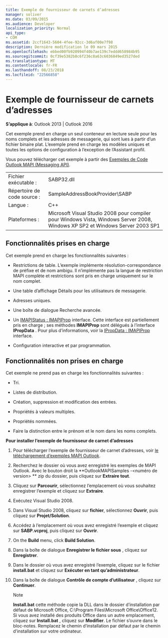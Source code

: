 ```yaml
---
title: Exemple de fournisseur de carnets d’adresses
manager: soliver
ms.date: 03/09/2015
ms.audience: Developer
localization_priority: Normal
api_type:
- COM
ms.assetid: 2ccf1643-5604-4fee-92cc-3d6af00e7f98
description: Dernière modification le 09 mars 2015
ms.openlocfilehash: ebbed00fb920994f40b7ae139c7eddd658984b95
ms.sourcegitcommit: 0cf39e5382b8c6f236c8a63c6036849ed3527ded
ms.translationtype: MT
ms.contentlocale: fr-FR
ms.lasthandoff: 08/23/2018
ms.locfileid: "22566858"
---
```

# <a name="address-book-provider-sample"></a>Exemple de fournisseur de carnets d’adresses

  
  
**S’applique à**: Outlook 2013 | Outlook 2016 
  
Cet exemple prend en charge un seul conteneur en lecture seule pour les noms complets et les adresses de messagerie, qui sont lues à partir d’un fichier binaire plat. L’exemple prend en charge les modèles uniques et toutes les options de configuration à l’exception de l’Assistant profil.
  
Vous pouvez télécharger cet exemple à partir des [Exemples de Code Outlook MAPI (Messaging API)](http://go.microsoft.com/fwlink/?LinkId=129740
).
  
|||
|:-----|:-----|
|Fichier exécutable :  <br/> |SABP32.dll  <br/> |
| Répertoire de code source :  <br/> |SampleAddressBookProvider\SABP  <br/> |
|Langue :  <br/> |C++  <br/> |
|Plateformes :  <br/> |Microsoft Visual Studio 2008 pour compiler pour Windows Vista, Windows Server 2008, Windows XP SP2 et Windows Server 2003 SP1  <br/> |
   
## <a name="supported-features"></a>Fonctionnalités prises en charge

Cet exemple prend en charge les fonctionnalités suivantes :
  
- Restrictions de table. L’exemple implémente résolution-correspondance de préfixe et de nom ambigu. Il n’implémente pas la langue de restriction MAPI complète et restrictions sont pris en charge uniquement sur le nom complet.
    
- Une table d’affichage Détails pour les utilisateurs de messagerie. 
    
- Adresses uniques.
    
- Une boîte de dialogue Recherche avancée.
    
- Un [IMAPIStatus : IMAPIProp](imapistatusimapiprop.md) interface. Cette interface est partiellement pris en charge ; ses méthodes **IMAPIProp** sont délégués à l’interface **IPropData** . Pour plus d’informations, voir la [IPropData : IMAPIProp](ipropdataimapiprop.md) interface. 
    
- Configuration interactive et par programmation.
    
## <a name="unsupported-features"></a>Fonctionnalités non prises en charge

Cet exemple ne prend pas en charge les fonctionnalités suivantes :
  
- Tri.
    
- Listes de distribution.
    
- Création, suppression et modification des entrées.
    
- Propriétés à valeurs multiples.
    
- Propriétés nommées.
    
- Faire la distinction entre le prénom et le nom dans les noms complets.
    
 **Pour installer l’exemple de fournisseur de carnet d’adresses**
  
1. Pour télécharger l’exemple de fournisseur de carnet d’adresses, voir [le téléchargement d’exemples MAPI Outlook](downloading-the-outlook-mapi-samples.md).
    
2. Recherchez le dossier où vous avez enregistré les exemples de MAPI Outlook. Avec le bouton droit la **OutlookMAPISamples -\<numéro de version\> ** zip du dossier, puis cliquez sur **Extraire tout**.
    
3. Cliquez sur **Parcourir**, sélectionnez l’emplacement où vous souhaitez enregistrer l’exemple et cliquez sur **Extraire**.
    
4. Exécutez Visual Studio 2008.
    
5. Dans Visual Studio 2008, cliquez sur **fichier**, sélectionnez **Ouvrir**, puis cliquez sur **Projet/Solution**.
    
6. Accédez à l’emplacement où vous avez enregistré l’exemple et cliquez sur **SABP.vcproj**, puis cliquez sur **Ouvrir**.
    
7. On the **Build** menu, click **Build Solution**.
    
8. Dans la boîte de dialogue **Enregistrer le fichier sous** , cliquez sur **Enregistrer**.
    
9. Dans le dossier où vous avez enregistré l’exemple, cliquez sur le fichier **install.bat** et cliquez sur **Exécuter en tant qu’administrateur**.
    
10. Dans la boîte de dialogue **Contrôle de compte d’utilisateur** , cliquez sur **Continuer**.
    
    > [!NOTE]
    > **Install.bat** cette méthode copie la DLL dans le dossier d’installation par défaut de Microsoft Office, C:\Program Files\Microsoft Office\Office12\. Si vous avez installé des produits Office dans un autre emplacement, cliquez sur **Install.bat** , cliquez sur **Modifier**. Le fichier s’ouvre dans le bloc-notes. Remplacez le chemin d’installation par défaut par le chemin d’installation sur votre ordinateur. 
  

